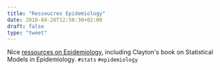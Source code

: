 ```yaml
---
title: "Ressoucres Epidemiology"
date: 2018-04-26T12:50:30+02:00
draft: false
type: "tweet"
---
```

Nice [ressources on Epidemiology](http://www.med.mcgill.ca/epidemiology/hanley/bios601/), including Clayton's book on Statistical Models in Epidemiology. `#stats` `#epidemiology`
